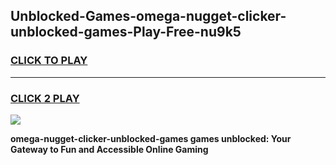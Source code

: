 
## Unblocked-Games-omega-nugget-clicker-unblocked-games-Play-Free-nu9k5
<h3>
<a href="https://premium76.site?title=omega-nugget-clicker-unblocked-games&ref=18A">CLICK TO PLAY</a></h3>
<hr>

<h3>
<a href="https://premium76.site?title=omega-nugget-clicker-unblocked-games&ref=18A">CLICK 2 PLAY</a>
  
</h3>

<a href="https://premium76.site?title=omega-nugget-clicker-unblocked-games&ref=18A"><img src="https://clearcache.store/games.png"></a>


**omega-nugget-clicker-unblocked-games games unblocked: Your Gateway to Fun and Accessible Online Gaming**
